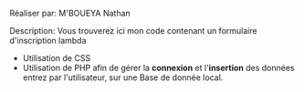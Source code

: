 Réaliser par: M'BOUEYA Nathan

Description: Vous trouverez ici mon code contenant un formulaire d'inscription lambda

+ Utilisation de CSS
+ Utilisation de PHP afin de gérer la **connexion** et l'**insertion** des données entrez par l'utilisateur, sur une Base de donnée local.
